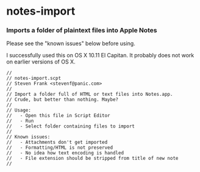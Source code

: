 # notes-import
### Imports a folder of plaintext files into Apple Notes

Please see the "known issues" below before using.

I successfully used this on OS X 10.11 El Capitan.  It probably does not work on earlier versions of OS X.

```
//
// notes-import.scpt 
// Steven Frank <stevenf@panic.com>
//
// Import a folder full of HTML or text files into Notes.app.
// Crude, but better than nothing. Maybe?
//
// Usage:
//   - Open this file in Script Editor
//   - Run
//   - Select folder containing files to import
//
// Known issues:
//   - Attachments don't get imported
//   - Formatting/HTML is not preserved
//   - No idea how text encoding is handled
//   - File extension should be stripped from title of new note
//
```
